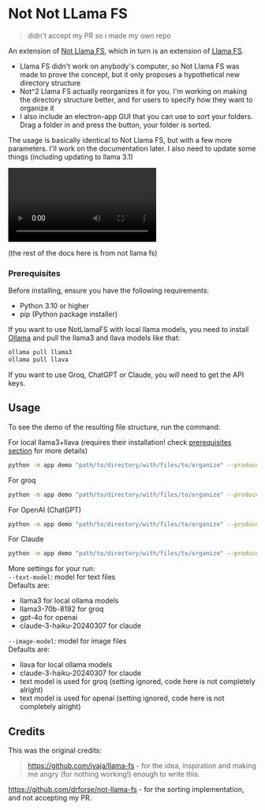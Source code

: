 # Not Not LLama FS
> didn't accept my PR so i made my own repo

An extension of [Not Llama FS](https://github.com/drforse/not-llama-fs), which in turn is an extension of [Llama FS](https://github.com/iyaja/llama-fs).
* Llama FS didn't work on anybody's computer, so Not Llama FS was made to prove the concept, but it only proposes a hypothetical new directory structure
* Not^2 Llama FS actually reorganizes it for you. I'm working on making the directory structure better, and for users to specify how they want to organize it
* I also include an electron-app GUI that you can use to sort your folders. Drag a folder in and press the button, your folder is sorted. 

The usage is basically identical to Not Llama FS, but with a few more parameters. I'll work on the documentation later. I also need to update some things (including updating to llama 3.1)

![](src/demo.mov)

(the rest of the docs here is from not llama fs)

### Prerequisites

Before installing, ensure you have the following requirements:  
- Python 3.10 or higher  
- pip (Python package installer)  

If you want to use NotLlamaFS with local llama models, you need to install [Ollama](https://ollama.com/) and pull the llama3 and llava models like that:  
```bash
ollama pull llama3 
ollama pull llava
```

If you want to use Groq, ChatGPT or Claude, you will need to get the API keys.  

## Usage

To see the demo of the resulting file structure, run the command:

For local llama3+llava (requires their installation! check [prerequisites section](#prerequisites) for more details)    
   ```bash
   python -m app demo "path/to/directory/with/files/to/organize" --producer ollama 
   ```

For groq  
```bash
python -m app demo "path/to/directory/with/files/to/organize" --producer groq --apikey "your-groq-api-key" 
```  

For OpenAI (ChatGPT)  
```bash 
python -m app demo "path/to/directory/with/files/to/organize" --producer openai --apikey "your-openai-api-key"
```  

For Claude
```bash
python -m app demo "path/to/directory/with/files/to/organize" --producer claude --apikey "your-claude-api-key" 
```  

More settings for your run:  
`--text-model`: model for text files    
Defaults are:  
- llama3 for local ollama models  
- llama3-70b-8192 for groq  
- gpt-4o for openai  
- claude-3-haiku-20240307 for claude  

`--image-model`: model for image files  
Defaults are:  
- llava for local ollama models  
- claude-3-haiku-20240307 for claude  
- text model is used for groq (setting ignored, code here is not completely alright)  
- text model is used for openai (setting ignored, code here is not completely alright)  

## Credits
This was the original credits:
> https://github.com/iyaja/llama-fs - for the idea, inspiration and making me angry (for nothing working!) enough to write this.

https://github.com/drforse/not-llama-fs - for the sorting implementation, and not accepting my PR.
